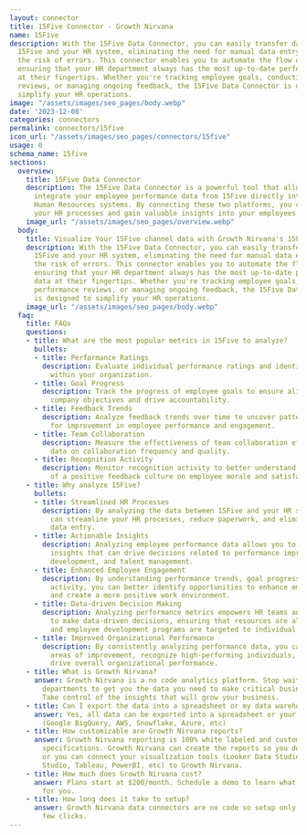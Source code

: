 ```yaml
---
layout: connector
title: 15Five Connector - Growth Nirvana
name: 15Five
description: With the 15Five Data Connector, you can easily transfer data between
  15Five and your HR system, eliminating the need for manual data entry and reducing
  the risk of errors. This connector enables you to automate the flow of information,
  ensuring that your HR department always has the most up-to-date performance data
  at their fingertips. Whether you're tracking employee goals, conducting performance
  reviews, or managing ongoing feedback, the 15Five Data Connector is designed to
  simplify your HR operations.
image: "/assets/images/seo_pages/body.webp"
date: '2023-12-08'
categories: connectors
permalink: connectors/15five
icon_url: "/assets/images/seo_pages/connectors/15five"
usage: 0
schema_name: 15five
sections:
  overview:
    title: 15Five Data Connector
    description: The 15Five Data Connector is a powerful tool that allows you to seamlessly
      integrate your employee performance data from 15Five directly into your existing
      Human Resources systems. By connecting these two platforms, you can streamline
      your HR processes and gain valuable insights into your employees' performance.
    image_url: "/assets/images/seo_pages/overview.webp"
  body:
    title: Visualize Your 15Five channel data with Growth Nirvana's 15Five Connector
    description: With the 15Five Data Connector, you can easily transfer data between
      15Five and your HR system, eliminating the need for manual data entry and reducing
      the risk of errors. This connector enables you to automate the flow of information,
      ensuring that your HR department always has the most up-to-date performance
      data at their fingertips. Whether you're tracking employee goals, conducting
      performance reviews, or managing ongoing feedback, the 15Five Data Connector
      is designed to simplify your HR operations.
    image_url: "/assets/images/seo_pages/body.webp"
  faq:
    title: FAQs
    questions:
    - title: What are the most popular metrics in 15Five to analyze?
      bullets:
      - title: Performance Ratings
        description: Evaluate individual performance ratings and identify top performers
          within your organization.
      - title: Goal Progress
        description: Track the progress of employee goals to ensure alignment with
          company objectives and drive accountability.
      - title: Feedback Trends
        description: Analyze feedback trends over time to uncover patterns and areas
          for improvement in employee performance and engagement.
      - title: Team Collaboration
        description: Measure the effectiveness of team collaboration efforts through
          data on collaboration frequency and quality.
      - title: Recognition Activity
        description: Monitor recognition activity to better understand the impact
          of a positive feedback culture on employee morale and satisfaction.
    - title: Why analyze 15Five?
      bullets:
      - title: Streamlined HR Processes
        description: By analyzing the data between 15Five and your HR system, you
          can streamline your HR processes, reduce paperwork, and eliminate manual
          data entry.
      - title: Actionable Insights
        description: Analyzing employee performance data allows you to gain valuable
          insights that can drive decisions related to performance improvement, career
          development, and talent management.
      - title: Enhanced Employee Engagement
        description: By understanding performance trends, goal progress, and recognition
          activity, you can better identify opportunities to enhance employee engagement
          and create a more positive work environment.
      - title: Data-driven Decision Making
        description: Analyzing performance metrics empowers HR teams and managers
          to make data-driven decisions, ensuring that resources are allocated effectively
          and employee development programs are targeted to individual needs.
      - title: Improved Organizational Performance
        description: By consistently analyzing performance data, you can identify
          areas of improvement, recognize high-performing individuals, and ultimately
          drive overall organizational performance.
    - title: What is Growth Nirvana?
      answer: Growth Nirvana is a no code analytics platform. Stop waiting for other
        departments to get you the data you need to make critical business decisions.
        Take control of the insights that will grow your business.
    - title: Can I export the data into a spreadsheet or my data warehouse?
      answer: Yes, all data can be exported into a spreadsheet or your data warehouse
        (Google BigQuery, AWS, Snowflake, Azure, etc)
    - title: How customizable are Growth Nirvana reports?
      answer: Growth Nirvana reporting is 100% white labeled and customized to your
        specifications. Growth Nirvana can create the reports so you don’t have to
        or you can connect your visualization tools (Looker Data Studio/Google Data
        Studio, Tableau, PowerBI, etc) to Growth Nirvana.
    - title: How much does Growth Nirvana cost?
      answer: Plans start at $200/month. Schedule a demo to learn what plan is best
        for you.
    - title: How long does it take to setup?
      answer: Growth Nirvana data connectors are no code so setup only requires a
        few clicks.
---
```

